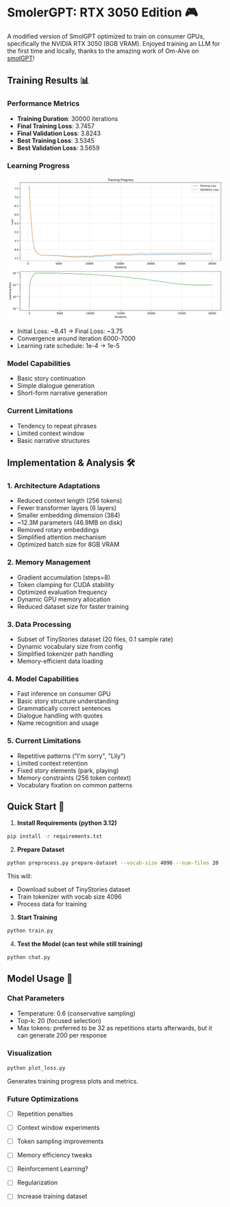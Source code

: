 # SmolerGPT: RTX 3050 Edition 🎮

A modified version of SmolGPT optimized to train on consumer GPUs, specifically the NVIDIA RTX 3050 (8GB VRAM). Enjoyed training an LLM for the first time and locally, thanks to the amazing work of Om-Alve on [smolGPT](https://github.com/Om-Alve/smolGPT)!

## Training Results 📊

### Performance Metrics
- **Training Duration**: 30000 iterations
- **Final Training Loss**: 3.7457
- **Final Validation Loss**: 3.8243
- **Best Training Loss**: 3.5345
- **Best Validation Loss**: 3.5659

### Learning Progress
![Training Loss Curve](loss_curve.png)
- Initial Loss: ~8.41 → Final Loss: ~3.75
- Convergence around iteration 6000-7000
- Learning rate schedule: 1e-4 → 1e-5

### Model Capabilities
- Basic story continuation
- Simple dialogue generation
- Short-form narrative generation

### Current Limitations
- Tendency to repeat phrases
- Limited context window
- Basic narrative structures

## Implementation & Analysis 🛠️

### 1. Architecture Adaptations
- Reduced context length (256 tokens)
- Fewer transformer layers (6 layers)
- Smaller embedding dimension (384)
- ~12.3M parameters (46.9MB on disk)
- Removed rotary embeddings
- Simplified attention mechanism
- Optimized batch size for 8GB VRAM

### 2. Memory Management
- Gradient accumulation (steps=8)
- Token clamping for CUDA stability
- Optimized evaluation frequency
- Dynamic GPU memory allocation
- Reduced dataset size for faster training

### 3. Data Processing
- Subset of TinyStories dataset (20 files, 0.1 sample rate)
- Dynamic vocabulary size from config
- Simplified tokenizer path handling
- Memory-efficient data loading

### 4. Model Capabilities
- Fast inference on consumer GPU
- Basic story structure understanding
- Grammatically correct sentences
- Dialogue handling with quotes
- Name recognition and usage

### 5. Current Limitations
- Repetitive patterns ("I'm sorry", "Lily")
- Limited context retention
- Fixed story elements (park, playing)
- Memory constraints (256 token context)
- Vocabulary fixation on common patterns


## Quick Start 🚀

1. **Install Requirements (python 3.12)**
```bash
pip install -r requirements.txt
```

2. **Prepare Dataset**
```bash
python preprocess.py prepare-dataset --vocab-size 4096 --num-files 20 --sample-rate 0.1
```
This will:
- Download subset of TinyStories dataset
- Train tokenizer with vocab size 4096
- Process data for training

3. **Start Training**
```bash
python train.py
```

4. **Test the Model (can test while still training)**
```bash
python chat.py
```

## Model Usage 🤖

### Chat Parameters
- Temperature: 0.6 (conservative sampling)
- Top-k: 20 (focused selection)
- Max tokens: preferred to be 32 as repetitions starts afterwards, but it can generate 200 per response

### Visualization
```bash
python plot_loss.py
```
Generates training progress plots and metrics.

### Future Optimizations
- [ ] Repetition penalties
- [ ] Context window experiments
- [ ] Token sampling improvements
- [ ] Memory efficiency tweaks
- [ ] Reinforcement Learning?
- [ ] Regularization
- [ ] Increase training dataset

